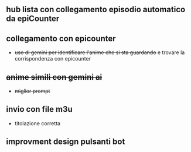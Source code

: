 ## hub lista con collegamento episodio automatico da epiCounter
## collegamento con epicounter
- ~~uso di gemini per identificare l'anime che si sta guardando~~ e trovare la corrispondenza con epicounter
## ~~anime simili con gemini ai~~
- ~~miglior prompt~~ 
## invio con file m3u
- titolazione corretta
## improvment design pulsanti bot
